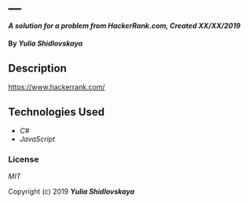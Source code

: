# __

#### _A solution for a problem from HackerRank.com, Created XX/XX/2019_

#### By _**Yulia Shidlovskaya**_

## Description
https://www.hackerrank.com/

## Technologies Used

* _C#_
* _JavaScript_

### License

*MIT*

Copyright (c) 2019 **_Yulia Shidlovskaya_**
